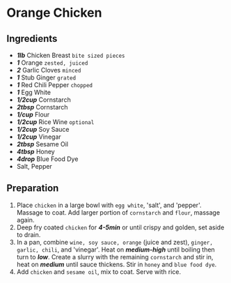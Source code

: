 # Orange Chicken
## Ingredients

+ ___1lb___ Chicken Breast `bite sized pieces`
+ ___1___ Orange `zested, juiced`
+ ___2___ Garlic Cloves `minced`
+ ___1___ Stub Ginger `grated`
+ ___1___ Red Chili Pepper `chopped`
+ ___1___ Egg White
+ ___1/2cup___ Cornstarch
+ ___2tbsp___ Cornstarch
+ ___1/cup___ Flour
+ ___1/2cup___ Rice Wine `optional`
+ ___1/2cup___ Soy Sauce
+ ___1/2cup___ Vinegar
+ ___2tbsp___ Sesame Oil
+ ___4tbsp___ Honey
+ ___4drop___ Blue Food Dye
+ Salt, Pepper

## Preparation

1. Place `chicken` in a large bowl with `egg white`, 'salt', and 'pepper'. Massage to coat. Add larger portion of `cornstarch` and `flour`, massage again.
2. Deep fry coated `chicken` for ___4-5min___ or until crispy and golden, set aside to drain.
3. In a pan, combine `wine, soy sauce, orange` (juice and zest), `ginger, garlic, chili`, and 'vinegar'. Heat on ___medium-high___ until boiling then turn to ___low___. Create a slurry with the remaining `cornstarch` and stir in, heat on ___medium___ until sauce thickens. Stir in `honey` and `blue food dye`.
4. Add `chicken` and `sesame oil`, mix to coat. Serve with rice.
